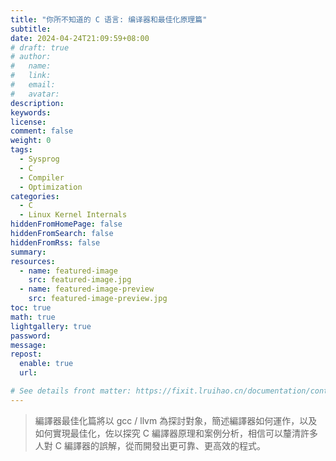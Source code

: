 ```yaml
---
title: "你所不知道的 C 语言: 编译器和最佳化原理篇"
subtitle:
date: 2024-04-24T21:09:59+08:00
# draft: true
# author:
#   name:
#   link:
#   email:
#   avatar:
description:
keywords:
license:
comment: false
weight: 0
tags:
  - Sysprog
  - C
  - Compiler
  - Optimization
categories:
  - C
  - Linux Kernel Internals
hiddenFromHomePage: false
hiddenFromSearch: false
hiddenFromRss: false
summary:
resources:
  - name: featured-image
    src: featured-image.jpg
  - name: featured-image-preview
    src: featured-image-preview.jpg
toc: true
math: true
lightgallery: true
password:
message:
repost:
  enable: true
  url:

# See details front matter: https://fixit.lruihao.cn/documentation/content-management/introduction/#front-matter
---
```


> 編譯器最佳化篇將以 gcc / llvm 為探討對象，簡述編譯器如何運作，以及如何實現最佳化，佐以探究 C 編譯器原理和案例分析，相信可以釐清許多人對 C 編譯器的誤解，從而開發出更可靠、更高效的程式。

<!--more-->
